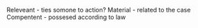 Releveant - ties somone to action?
Material - related to the case
Compentent - possesed according to law